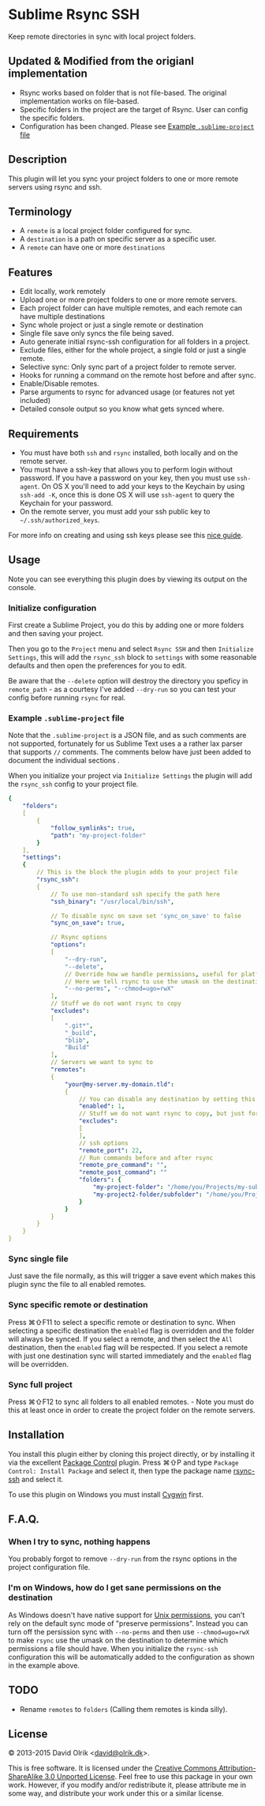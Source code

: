 # Sublime Rsync SSH

Keep remote directories in sync with local project folders.

## Updated & Modified from the origianl implementation

- Rsync works based on folder that is not file-based. The original implementation works on file-based.
- Specific folders in the project are the target of Rsync. User can config the specific folders.
- Configuration has been changed. Please see [Example `.sublime-project` file](#example-sublime-project-file)

## Description

This plugin will let you sync your project folders to one or more remote servers using rsync and ssh.

## Terminology

- A `remote` is a local project folder configured for sync.
- A `destination` is a path on specific server as a specific user.
- A `remote` can have one or more `destinations`

## Features

- Edit locally, work remotely
- Upload one or more project folders to one or more remote servers.
- Each project folder can have multiple remotes, and each remote can have multiple destinations
- Sync whole project or just a single remote or destination
- Single file save only syncs the file being saved.
- Auto generate initial rsync-ssh configuration for all folders in a project.
- Exclude files, either for the whole project, a single fold or just a single remote.
- Selective sync: Only sync part of a project folder to remote server.
- Hooks for running a command on the remote host before and after sync.
- Enable/Disable remotes.
- Parse arguments to rsync for advanced usage (or features not yet included)
- Detailed console output so you know what gets synced where.

## Requirements

- You must have both `ssh` and `rsync` installed, both locally and on the remote server.
- You must have a ssh-key that allows you to perform login without password. If you have a password on your key, then you must use `ssh-agent`. On OS X you'll need to add your keys to the Keychain by using `ssh-add -K`, once this is done OS X will use `ssh-agent` to query the Keychain for your password.
- On the remote server, you must add your ssh public key to `~/.ssh/authorized_keys`.

For more info on creating and using ssh keys please see this [nice guide](https://help.github.com/articles/set-up-git#password-caching).

## Usage

Note you can see everything this plugin does by viewing its output on the console.

### Initialize configuration

First create a Sublime Project, you do this by adding one or more folders and then saving your project.

Then you go to the `Project` menu and select `Rsync SSH` and then `Initialize Settings`, this will add the `rsync_ssh` block to `settings` with some reasonable defaults and then open the preferences for you to edit.

Be aware that the `--delete` option will destroy the directory you speficy in `remote_path` - as a courtesy I've added `--dry-run` so you can test your config before running `rsync` for real.

### Example `.sublime-project` file

Note that the `.sublime-project` is a JSON file, and as such comments are not supported, fortunately for us Sublime Text uses a a rather lax parser that supports `//` comments.
The comments below have just been added to document the individual sections .

When you initialize your project via `Initialize Settings` the plugin will add the `rsync_ssh` config to your project file.

```yaml
{
    "folders":
    [
        {
            "follow_symlinks": true,
            "path": "my-project-folder"
        }
    ],
    "settings":
    {
        // This is the block the plugin adds to your project file
        "rsync_ssh":
        {
            // To use non-standard ssh specify the path here
            "ssh_binary": "/usr/local/bin/ssh",

            // To disable sync on save set 'sync_on_save' to false
            "sync_on_save": true,

            // Rsync options
            "options":
            [
                "--dry-run",
                "--delete",
                // Override how we handle permissions, useful for platforms that does not support Unix permissions.
                // Here we tell rsync to use the umask on the destination to set the permissions
                "--no-perms", "--chmod=ugo=rwX"
            ],
            // Stuff we do not want rsync to copy
            "excludes":
            [
                ".git*",
                "_build",
                "blib",
                "Build"
            ],
            // Servers we want to sync to
            "remotes":
            {
                "your@my-server.my-domain.tld":
                {
                    // You can disable any destination by setting this value to 0
                    "enabled": 1,
                    // Stuff we do not want rsync to copy, but just for this destination
                    "excludes":
                    [
                    ],
                    // ssh options
                    "remote_port": 22,
                    // Run commands before and after rsync
                    "remote_pre_command": "",
                    "remote_post_command": ""
                    "folders": {
                        "my-project-folder": "/home/you/Projects/my-subfolder-target",
                        "my-project2-folder/subfolder": "/home/you/Projects/my-subfolder-target"
                    }
                }
            }
        }
    }
}
```

### Sync single file

Just save the file normally, as this will trigger a save event which makes this plugin sync the file to all enabled remotes.

### Sync specific remote or destination

Press ⌘⇧F11 to select a specific remote or destination to sync. When selecting a specific destination the `enabled` flag is overridden and the folder will always be synced.
If you select a remote, and then select the `All` destination, then the `enabled` flag will be respected.
If you select a remote with just one destination sync will started immediately and the `enabled` flag will be overridden.

### Sync full project

Press ⌘⇧F12 to sync all folders to all enabled remotes. - Note you must do this at least once in order to create the project folder on the remote servers.

## Installation

You install this plugin either by cloning this project directly, or by installing it via the excellent [Package Control](http://packagecontrol.io) plugin. Press ⌘⇧P and type `Package Control: Install Package` and select it, then type the package name [rsync-ssh](https://packagecontrol.io/packages/Rsync%20SSH) and select it.

To use this plugin on Windows you must install [Cygwin](https://www.cygwin.com) first.

## F.A.Q.

### When I try to sync, nothing happens

You probably forgot to remove `--dry-run` from the rsync options in the project configuration file.

### I'm on Windows, how do I get sane permissions on the destination

As Windows doesn't have native support for [Unix permissions](https://en.wikipedia.org/wiki/File_system_permissions#Traditional_Unix_permissions), you can't rely on the default sync mode of "preserve permissions".
Instead you can turn off the persission sync with `--no-perms` and then use `--chmod=ugo=rwX` to make `rsync` use the umask on the destination to determine which permissions a file should have.
When you initialize the `rsync-ssh` configuration this will be automatically added to the configuration as shown in the example above.

## TODO

- Rename `remotes` to `folders` (Calling them remotes is kinda silly).

## License

&copy; 2013-2015 David Olrik <[david@olrik.dk](mailto:david@olrik.dk)>.

This is free software. It is licensed under the [Creative Commons Attribution-ShareAlike 3.0 Unported License](http://creativecommons.org/licenses/by-sa/3.0/). Feel free to use this package in your own work. However, if you modify and/or redistribute it, please attribute me in some way, and distribute your work under this or a similar license.

